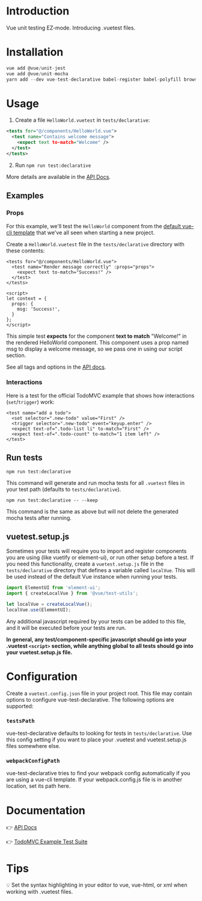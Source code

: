# Introduction

Vue unit testing EZ-mode. Introducing .vuetest files.

# Installation

```js
vue add @vue/unit-jest
vue add @vue/unit-mocha
yarn add --dev vue-test-declarative babel-register babel-polyfill browser-env
```

# Usage

1) Create a file `HelloWorld.vuetest` in `tests/declarative`:
```xml
<tests for="@/components/HelloWorld.vue">
  <test name="Contains welcome message">
    <expect text to-match="Welcome" />
  </test>
</tests>
```

2) Run `npm run test:declarative` 

More details are available in the [API Docs](https://github.com/johnsusek/vue-test-declarative/blob/master/docs/API.md).

## Examples

### Props

For this example, we'll test the `HelloWorld` component from the [default vue-cli template](https://github.com/vuejs/vue-cli/blob/master/packages/@vue/cli-service/generator/template/src/components/HelloWorld.vue) that we've all seen when starting a new project. 

Create a `HelloWorld.vuetest` file in the `tests/declarative` directory with these contents:

```vue
<tests for="@/components/HelloWorld.vue">
  <test name="Render message correctly" :props="props">
    <expect text to-match="Success!" />
  </test>
</tests>

<script>
let context = {
  props: {
    msg: 'Success!',
  }
};
</script>
```

This simple test __expects__ for the component __text to match__ "Welcome!" in the rendered HelloWorld component. This component uses a prop named msg to display a welcome message, so we pass one in using our script section.

See all tags and options in the [API docs](https://github.com/johnsusek/vue-test-declarative/blob/master/docs/API.md).

### Interactions

Here is a test for the official TodoMVC example that shows how interactions (`set`/`trigger`) work:

```vue
<test name="add a todo">
  <set selector=".new-todo" value="First" />
  <trigger selector=".new-todo" event="keyup.enter" />
  <expect text-of=".todo-list li" to-match="First" />
  <expect text-of=".todo-count" to-match="1 item left" />
</test>
```

## Run tests

`npm run test:declarative`

This command will generate and run mocha tests for all `.vuetest` files in your test path (defaults to `tests/declarative`).

`npm run test:declarative -- --keep`

This command is the same as above but will not delete the generated mocha tests after running.

## vuetest.setup.js

Sometimes your tests will require you to import and register components you are using (like vuetify or element-ui), or run other setup before a test. If you need this functionality, create a `vuetest.setup.js` file in the `tests/declarative` directory that defines a variable called `localVue`. This will be used instead of the default Vue instance when running your tests.

```javascript
import ElementUI from 'element-ui';
import { createLocalVue } from '@vue/test-utils';

let localVue = createLocalVue();
localVue.use(ElementUI);
```

Any additional javascript required by your tests can be added to this file, and it will be executed before your tests are run. 

**In general, any test/component-specific javascript should go into your .vuetest `<script>` section, while anything global to all tests should go into your vuetest.setup.js file.**

# Configuration

Create a `vuetest.config.json` file in your project root. This file may contain options to configure vue-test-declarative. The following options are supported:

### `testsPath`

vue-test-declarative defaults to looking for tests in `tests/declarative`. Use this config setting if you want to place your .vuetest and vuetest.setup.js files somewhere else.

### `webpackConfigPath`

vue-test-declarative tries to find your webpack config automatically if you are using a vue-cli template. If your webpack.config.js file is in another location, set its path here.

# Documentation

👉 [API Docs](https://github.com/johnsusek/vue-test-declarative/blob/master/docs/API.md)

👉 [TodoMVC Example Test Suite](https://github.com/johnsusek/vue-test-declarative/blob/master/docs/examples/Vuex-TodoMVC.vuetest)

# Tips

💡 Set the syntax highlighting in your editor to vue, vue-html, or xml when working with .vuetest files.
